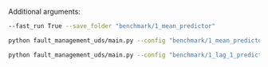 

Additional arguments:


```bash
--fast_run True --save_folder "benchmark/1_mean_predictor"
```


```bash
python fault_management_uds/main.py --config "benchmark/1_mean_predictor.yaml"
```


```bash
python fault_management_uds/main.py --config "benchmark/1_lag_1_predictor.yaml"
```


